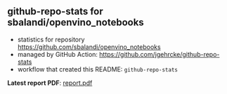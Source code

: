 ## github-repo-stats for sbalandi/openvino_notebooks

- statistics for repository https://github.com/sbalandi/openvino_notebooks
- managed by GitHub Action: https://github.com/jgehrcke/github-repo-stats
- workflow that created this README: `github-repo-stats`

**Latest report PDF**: [report.pdf](https://github.com/sbalandi/openvino_notebooks/raw/github-repo-stats/sbalandi/openvino_notebooks/latest-report/report.pdf)

